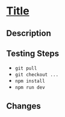 # [Title](Trello-Card-URL)

## Description

<!-- Add a brief description for what this PR is going to accomplish -->

## Testing Steps

- `git pull`
- `git checkout ...`
- `npm install`
- `npm run dev`

<!-- Include the necessary testing steps  -->

## Changes

<!-- Include Before and After Images in case of any design change -->
